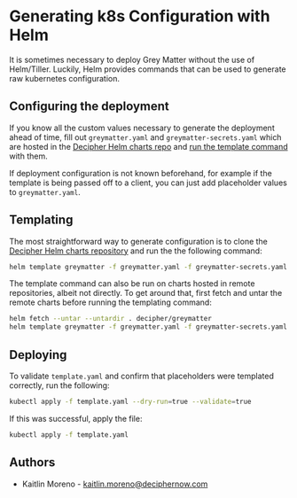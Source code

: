 # Generating k8s Configuration with Helm

It is sometimes necessary to deploy Grey Matter without the use of Helm/Tiller. Luckily, Helm provides commands that can be used to generate raw kubernetes configuration.

## Configuring the deployment

If you know all the custom values necessary to generate the deployment ahead of time, fill out `greymatter.yaml` and `greymatter-secrets.yaml` which are hosted in the [Decipher Helm charts repo](https://github.com/DecipherNow/helm-charts) and [run the template command](#generating-templated-k8s-config) with them.

If deployment configuration is not known beforehand, for example if the template is being passed off to a client, you can just add placeholder values to `greymatter.yaml`.

## Templating

The most straightforward way to generate configuration is to clone the [Decipher Helm charts repository](https://github.com/DecipherNow/helm-charts) and run the the following command:

```sh
helm template greymatter -f greymatter.yaml -f greymatter-secrets.yaml
```

The template command can also be run on charts hosted in remote repositories, albeit not directly. To get around that, first fetch and untar the remote charts before running the templating command:

```sh
helm fetch --untar --untardir . decipher/greymatter
helm template greymatter -f greymatter.yaml -f greymatter-secrets.yaml
```

## Deploying

To validate `template.yaml` and confirm that placeholders were templated correctly, run the following:

```sh
kubectl apply -f template.yaml --dry-run=true --validate=true
```

If this was successful, apply the file:

```sh
kubectl apply -f template.yaml
```

## Authors

- Kaitlin Moreno - kaitlin.moreno@deciphernow.com
